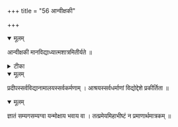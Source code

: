 +++
title = "56 आन्वीक्षकी"

+++


<details open><summary>मूलम्</summary>

आन्वीक्षकी मानविद्याध्यात्मशात्रमितीर्यते ॥
</details>



<details><summary>टीका</summary>

न्या. भा.[1-1-1]
</details>



<details open><summary>मूलम्</summary>

प्रदीपस्सर्वविद्यानामालयस्सर्वकर्मणाम् । आश्रयस्सर्वधर्माणां विद्योद्देशे प्रकीर्तिता ॥
</details>



<details open><summary>मूलम्</summary>

ज्ञातं सम्यगसम्यग्वा यन्मोक्षाय भवाय वा । तत्प्रमेयमिहाभीष्टं न प्रमाणार्थमात्रकम् ॥
</details>

